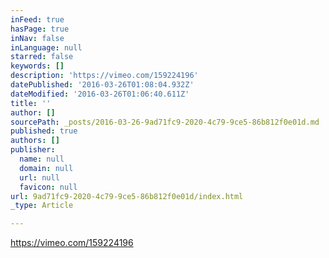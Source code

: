 ```yaml
---
inFeed: true
hasPage: true
inNav: false
inLanguage: null
starred: false
keywords: []
description: 'https://vimeo.com/159224196'
datePublished: '2016-03-26T01:08:04.932Z'
dateModified: '2016-03-26T01:06:40.611Z'
title: ''
author: []
sourcePath: _posts/2016-03-26-9ad71fc9-2020-4c79-9ce5-86b812f0e01d.md
published: true
authors: []
publisher:
  name: null
  domain: null
  url: null
  favicon: null
url: 9ad71fc9-2020-4c79-9ce5-86b812f0e01d/index.html
_type: Article

---
```

https://vimeo.com/159224196